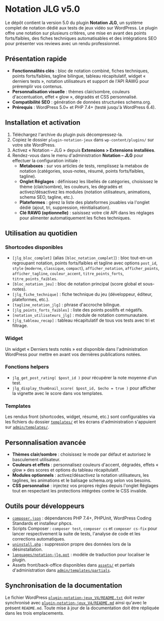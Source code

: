 # Notation JLG v5.0

Le dépôt contient la version 5.0 du plugin **Notation JLG**, un système complet de notation dédié aux tests de jeux vidéo sur WordPress. Le plugin offre une notation sur plusieurs critères, une mise en avant des points forts/faibles, des fiches techniques automatisables et des intégrations SEO pour présenter vos reviews avec un rendu professionnel.

## Présentation rapide

- **Fonctionnalités clés** : bloc de notation combiné, fiches techniques, points forts/faibles, tagline bilingue, tableau récapitulatif, widget « derniers tests », notation utilisateurs et support de l'API RAWG pour préremplir vos contenus.
- **Personnalisation visuelle** : thèmes clair/sombre, couleurs d'accentuation, effet « glow », dégradés et CSS personnalisé.
- **Compatibilité SEO** : génération de données structurées schema.org.
- **Prérequis** : WordPress 5.0+ et PHP 7.4+ (testé jusqu'à WordPress 6.4).

## Installation et activation

1. Téléchargez l'archive du plugin puis décompressez-la.
2. Copiez le dossier `plugin-notation-jeux` dans `wp-content/plugins/` sur votre site WordPress.
3. Activez « Notation – JLG » depuis **Extensions > Extensions installées**.
4. Rendez-vous dans le menu d'administration **Notation – JLG** pour effectuer la configuration initiale :
   - **Metaboxes** : sur vos articles de tests, remplissez la metabox de notation (catégories, sous-notes, résumé, points forts/faibles, tagline).
   - **Onglet Réglages** : définissez les libellés de catégories, choisissez le thème (clair/sombre), les couleurs, les dégradés et activez/désactivez les modules (notation utilisateurs, animations, schema SEO, tagline, etc.).
   - **Plateformes** : gérez la liste des plateformes jouables via l'onglet dédié (ajout, tri, suppression, réinitialisation).
   - **Clé RAWG (optionnelle)** : saisissez votre clé API dans les réglages pour alimenter automatiquement les fiches techniques.

## Utilisation au quotidien

### Shortcodes disponibles

- `[jlg_bloc_complet]` (alias `[bloc_notation_complet]`) : bloc tout-en-un regroupant notation, points forts/faibles et tagline avec options `post_id`, `style` (`moderne`, `classique`, `compact`), `afficher_notation`, `afficher_points`, `afficher_tagline`, `couleur_accent`, `titre_points_forts`, `titre_points_faibles`.
- `[bloc_notation_jeu]` : bloc de notation principal (score global et sous-notes).
- `[jlg_fiche_technique]` : fiche technique du jeu (développeur, éditeur, plateformes, etc.).
- `[tagline_notation_jlg]` : phrase d'accroche bilingue.
- `[jlg_points_forts_faibles]` : liste des points positifs et négatifs.
- `[notation_utilisateurs_jlg]` : module de notation communautaire.
- `[jlg_tableau_recap]` : tableau récapitulatif de tous vos tests avec tri et filtrage.

### Widget

Un widget « Derniers tests notés » est disponible dans l'administration WordPress pour mettre en avant vos dernières publications notées.

### Fonctions helpers

- `jlg_get_post_rating( $post_id )` pour récupérer la note moyenne d'un test.
- `jlg_display_thumbnail_score( $post_id, $echo = true )` pour afficher la vignette avec le score dans vos templates.

### Templates

Les rendus front (shortcodes, widget, résumé, etc.) sont configurables via les fichiers du dossier [`templates/`](plugin-notation-jeux_V4/templates) et les écrans d'administration s'appuient sur [`admin/templates/`](plugin-notation-jeux_V4/admin/templates).

## Personnalisation avancée

- **Thèmes clair/sombre** : choisissez le mode par défaut et autorisez le basculement utilisateur.
- **Couleurs et effets** : personnalisez couleurs d'accent, dégradés, effets « glow » des scores et options du tableau récapitulatif.
- **Modules optionnels** : activez/désactivez la notation utilisateurs, les taglines, les animations et le balisage schema.org selon vos besoins.
- **CSS personnalisé** : injectez vos propres règles depuis l'onglet Réglages tout en respectant les protections intégrées contre le CSS invalide.

## Outils pour développeurs

- [`composer.json`](plugin-notation-jeux_V4/composer.json) : dépendances PHP 7.4+, PHPUnit, WordPress Coding Standards et installeur phpcs.
- Scripts Composer : `composer test`, `composer cs` et `composer cs-fix` pour lancer respectivement la suite de tests, l'analyse de code et les corrections automatiques.
- [`uninstall.php`](plugin-notation-jeux_V4/uninstall.php) : suppression propre des données lors de la désinstallation.
- [`languages/notation-jlg.pot`](plugin-notation-jeux_V4/languages/notation-jlg.pot) : modèle de traduction pour localiser le plugin.
- Assets front/back-office disponibles dans [`assets/`](plugin-notation-jeux_V4/assets) et partials d'administration dans [`admin/templates/partials`](plugin-notation-jeux_V4/admin/templates/partials).

## Synchronisation de la documentation

Le fichier WordPress [`plugin-notation-jeux_V4/README.txt`](plugin-notation-jeux_V4/README.txt) doit rester synchronisé avec [`plugin-notation-jeux_V4/README.md`](plugin-notation-jeux_V4/README.md) ainsi qu'avec le présent `README.md`. Toute mise à jour de la documentation doit être répliquée dans les trois emplacements.

